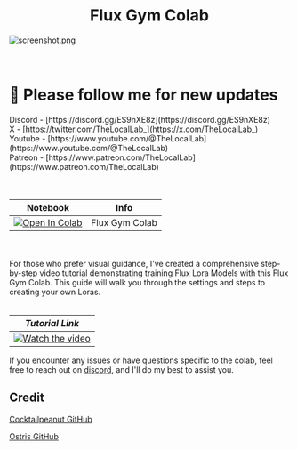 <h1 align="center">Flux Gym Colab</h1>

![screenshot.png](screenshot.png) <br /> <br /> <br />

<h1>🐣 Please follow me for new updates</h1> 
Discord - [https://discord.gg/ES9nXE8z](https://discord.gg/ES9nXE8z) <br />
X - [https://twitter.com/TheLocalLab_](https://x.com/TheLocalLab_) <br />
Youtube - [https://www.youtube.com/@TheLocalLab](https://www.youtube.com/@TheLocalLab) <br />
Patreon - [https://www.patreon.com/TheLocalLab](https://www.patreon.com/TheLocalLab)<br /> <br /> <br />

| Notebook                                                                                                                                                                                                                | Info           |
| ----------------------------------------------------------------------------------------------------------------------------------------------------------------------------------------------------------------------- | -------------- |
| <a href="https://colab.research.google.com/drive/1bG2RmkOVLVFPGsEm1RQIn5zsk2t3NRWS#scrollTo=lU6VoX3zs66v" target="_blank"><img src="https://colab.research.google.com/assets/colab-badge.svg" alt="Open In Colab"/></a> | Flux Gym Colab |

<br /> <br />For those who prefer visual guidance, I've created a comprehensive step-by-step video tutorial demonstrating training Flux Lora Models with this Flux Gym Colab. This guide will walk you through the settings and steps to creating your own Loras. <br /> <br />

|               **_Tutorial Link_**               |
| :---------------------------------------------: |
| [![Watch the video](https://img.youtube.com)]() |

If you encounter any issues or have questions specific to the colab, feel free to reach out on [discord](https://discord.gg/ES9nXE8z), and I'll do my best to assist you.

## Credit

[Cocktailpeanut GitHub](https://github.com/cocktailpeanut/fluxgym)

[Ostris GitHub](https://github.com/ostris/ai-toolkit)
